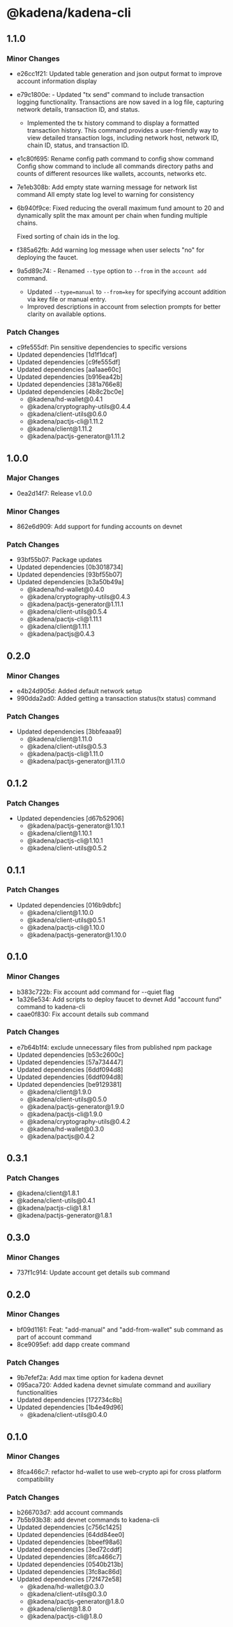 # @kadena/kadena-cli

## 1.1.0

### Minor Changes

- e26cc1f21: Updated table generation and json output format to improve account
  information display

- e79c1800e: - Updated "tx send" command to include transaction logging
  functionality. Transactions are now saved in a log file, capturing network
  details, transaction ID, and status.

  - Implemented the tx history command to display a formatted transaction
    history. This command provides a user-friendly way to view detailed
    transaction logs, including network host, network ID, chain ID, status, and
    transaction ID.

- e1c80f695: Rename config path command to config show command Config show
  command to include all commands directory paths and counts of different
  resources like wallets, accounts, networks etc.

- 7e1eb308b: Add empty state warning message for network list command All empty
  state log level to warning for consistency

- 6b940f9ce: Fixed reducing the overall maximum fund amount to 20 and
  dynamically split the max amount per chain when funding multiple chains.

  Fixed sorting of chain ids in the log.

- f385a62fb: Add warning log message when user selects "no" for deploying the
  faucet.

- 9a5d89c74: - Renamed `--type` option to `--from` in the `account add` command.
  - Updated `--type=manual` to `--from=key` for specifying account addition via
    key file or manual entry.
  - Improved descriptions in account from selection prompts for better clarity
    on available options.

### Patch Changes

- c9fe555df: Pin sensitive dependencies to specific versions
- Updated dependencies \[1d1f1dcaf]
- Updated dependencies \[c9fe555df]
- Updated dependencies \[aa1aae60c]
- Updated dependencies \[b916ea42b]
- Updated dependencies \[381a766e8]
- Updated dependencies \[4b8c2bc0e]
  - @kadena/hd-wallet\@0.4.1
  - @kadena/cryptography-utils\@0.4.4
  - @kadena/client-utils\@0.6.0
  - @kadena/pactjs-cli\@1.11.2
  - @kadena/client\@1.11.2
  - @kadena/pactjs-generator\@1.11.2

## 1.0.0

### Major Changes

- 0ea2d14f7: Release v1.0.0

### Minor Changes

- 862e6d909: Add support for funding accounts on devnet

### Patch Changes

- 93bf55b07: Package updates
- Updated dependencies \[0b3018734]
- Updated dependencies \[93bf55b07]
- Updated dependencies \[b3a50b49a]
  - @kadena/hd-wallet\@0.4.0
  - @kadena/cryptography-utils\@0.4.3
  - @kadena/pactjs-generator\@1.11.1
  - @kadena/client-utils\@0.5.4
  - @kadena/pactjs-cli\@1.11.1
  - @kadena/client\@1.11.1
  - @kadena/pactjs\@0.4.3

## 0.2.0

### Minor Changes

- e4b24d905d: Added default network setup
- 990dda2ad0: Added getting a transaction status(tx status) command

### Patch Changes

- Updated dependencies \[3bbfeaaa9]
  - @kadena/client\@1.11.0
  - @kadena/client-utils\@0.5.3
  - @kadena/pactjs-cli\@1.11.0
  - @kadena/pactjs-generator\@1.11.0

## 0.1.2

### Patch Changes

- Updated dependencies \[d67b52906]
  - @kadena/pactjs-generator\@1.10.1
  - @kadena/client\@1.10.1
  - @kadena/pactjs-cli\@1.10.1
  - @kadena/client-utils\@0.5.2

## 0.1.1

### Patch Changes

- Updated dependencies \[016b9dbfc]
  - @kadena/client\@1.10.0
  - @kadena/client-utils\@0.5.1
  - @kadena/pactjs-cli\@1.10.0
  - @kadena/pactjs-generator\@1.10.0

## 0.1.0

### Minor Changes

- b383c722b: Fix account add command for --quiet flag
- 1a326e534: Add scripts to deploy faucet to devnet Add "account fund" command
  to kadena-cli
- caae0f830: Fix account details sub command

### Patch Changes

- e7b64b1f4: exclude unnecessary files from published npm package
- Updated dependencies \[b53c2600c]
- Updated dependencies \[57a734447]
- Updated dependencies \[6ddf094d8]
- Updated dependencies \[6ddf094d8]
- Updated dependencies \[be9129381]
  - @kadena/client\@1.9.0
  - @kadena/client-utils\@0.5.0
  - @kadena/pactjs-generator\@1.9.0
  - @kadena/pactjs-cli\@1.9.0
  - @kadena/cryptography-utils\@0.4.2
  - @kadena/hd-wallet\@0.3.0
  - @kadena/pactjs\@0.4.2

## 0.3.1

### Patch Changes

- @kadena/client\@1.8.1
- @kadena/client-utils\@0.4.1
- @kadena/pactjs-cli\@1.8.1
- @kadena/pactjs-generator\@1.8.1

## 0.3.0

### Minor Changes

- 737f1c914: Update account get details sub command

## 0.2.0

### Minor Changes

- bf09d1161: Feat: "add-manual" and "add-from-wallet" sub command as part of
  account command
- 8ce9095ef: add dapp create command

### Patch Changes

- 9b7efef2a: Add max time option for kadena devnet
- 095aca720: Added kadena devnet simulate command and auxiliary functionalities
- Updated dependencies \[172734c8b]
- Updated dependencies \[1b4e49d96]
  - @kadena/client-utils\@0.4.0

## 0.1.0

### Minor Changes

- 8fca466c7: refactor hd-wallet to use web-crypto api for cross platform
  compatibility

### Patch Changes

- b266703d7: add account commands
- 7b5b93b38: add devnet commands to kadena-cli
- Updated dependencies \[c756c1425]
- Updated dependencies \[64dd84ee0]
- Updated dependencies \[bbeef98a6]
- Updated dependencies \[3ed72cddf]
- Updated dependencies \[8fca466c7]
- Updated dependencies \[0540b213b]
- Updated dependencies \[3fc8ac86d]
- Updated dependencies \[72f472e58]
  - @kadena/hd-wallet\@0.3.0
  - @kadena/client-utils\@0.3.0
  - @kadena/pactjs-generator\@1.8.0
  - @kadena/client\@1.8.0
  - @kadena/pactjs-cli\@1.8.0
